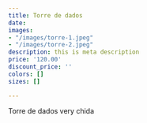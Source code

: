 ```yaml
---
title: Torre de dados
date: 
images:
- "/images/torre-1.jpeg"
- "/images/torre-2.jpeg"
description: this is meta description
price: '120.00'
discount_price: ''
colors: []
sizes: []

---
```

Torre de dados very chida